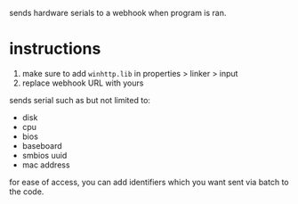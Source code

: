 sends hardware serials to a webhook when program is ran. 
# instructions
1. make sure to add `winhttp.lib` in properties > linker > input
2. replace webhook URL with yours
   
sends serial such as but not limited to:
- disk
- cpu
- bios
- baseboard
- smbios uuid
- mac address

for ease of access, you can add identifiers which you want sent via batch to the code. 
